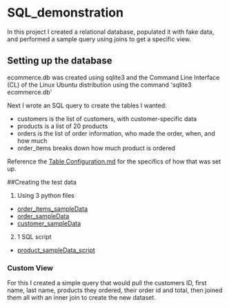 # SQL_demonstration
In this project I created a relational database, populated it with fake data, and performed a sample query using joins to get a specific view.

## Setting up the database 
ecommerce.db was created using sqlite3 and the Command Line Interface (CL) of the Linux Ubuntu distribution using the command 'sqlite3 ecommerce.db'

Next I wrote an SQL query to create the tables I wanted:
- customers is the list of customers, with customer-specific data
- products is a list of 20 products
- orders is the list of order information, who made the order, when, and how much
- order_items breaks down how much product is ordered

Reference the [Table Configuration.md](<Table Configuration.md>) for the specifics of how that was set up. 

##Creating the test data
1. Using 3 python files
  - [order_items_sampleData](<order_items_sampleData.py>)
  - [order_sampleData](<order_sampleData.py>)
  - [customer_sampleData](<order_sampleData.py>)
2. 1 SQL script
  - [product_sampleData_script](<customer_sampleData_script.sql>)

### Custom View

For this I created a simple query that would pull the customers ID, first name, last name, products they ordered, their order id and total, then joined them all with an inner join to create the new dataset. 
